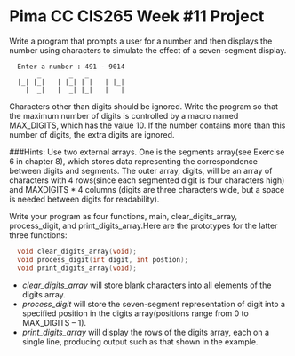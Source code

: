 # Pima CC CIS265 Week #11 Project

Write a program that prompts a user for a number and then displays the number using characters to simulate the effect of a seven-segment 
display.
```Text
  Enter a number : 491 - 9014
       _       _   _
  |_| |_|   | |_| | |   | |_|
    |  _|   |  _| |_|   |   |
```
Characters other than digits should be ignored. Write the program so that the maximum number of digits is controlled by a macro named MAX_DIGITS, which has the value 10. If the number contains more than this number of digits, the extra digits are ignored. 

###Hints:
Use two external arrays. One is the segments array(see Exercise 6 in chapter 8), which stores data representing the correspondence between digits and segments. The outer array, digits, will be an array of characters with 4 rows(since each segmented digit is four characters high) and MAXDIGITS * 4 columns (digits are three characters wide, but a space is needed between digits for readability). 

Write your program as four functions, main, clear_digits_array, process_digit, and print_digits_array.Here are the prototypes for the latter three functions:
```C
  void clear_digits_array(void);
  void process_digit(int digit, int postion);
  void print_digits_array(void);
```
* _clear_digits_array_ will store blank characters into all elements of the digits array. 
* _process_digit_ will store the seven-segment representation of digit into a specified position in the digits array(positions range from 0 to MAX_DIGITS – 1). 
* _print_digits_array_ will display the rows of the digits array, each on a single line, producing output such as that shown in the example.
